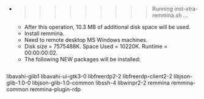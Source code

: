 * >>>>>>>>> Running inst-xtra-remmina.sh ...
  * After this operation, 10.3 MB of additional disk space will be used.
  * Install remmina.
  * Need to remote desktop MS Windows machines.
  * Disk size = 7575488K. Space Used = 10220K. Runtime = 00:00:00:02.
  * The following NEW packages will be installed:
  ```bash
libavahi-glib1 libavahi-ui-gtk3-0 libfreerdp2-2 libfreerdp-client2-2 libjson-glib-1.0-0
libjson-glib-1.0-common libssh-4 libwinpr2-2 remmina remmina-common
remmina-plugin-rdp
  ```
